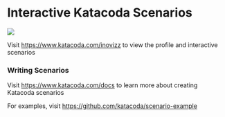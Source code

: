 # Interactive Katacoda Scenarios

[![](http://shields.katacoda.com/katacoda/inovizz/count.svg)](https://www.katacoda.com/inovizz "Get your profile on Katacoda.com")

Visit https://www.katacoda.com/inovizz to view the profile and interactive scenarios

### Writing Scenarios
Visit https://www.katacoda.com/docs to learn more about creating Katacoda scenarios

For examples, visit https://github.com/katacoda/scenario-example
